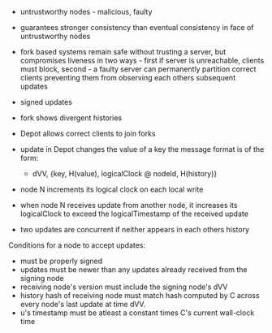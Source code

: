 
- untrustworthy nodes - malicious, faulty
- guarantees stronger consistency than eventual consistency in face of untrustworthy nodes
- fork based systems remain safe without trusting a server, but compromises liveness in two ways - first if server is unreachable, clients must block, second - a faulty server can permanently partition correct clients preventing them from observing each others subsequent updates


- signed updates 
- fork shows divergent histories
- Depot allows correct clients to join forks 
- update in Depot changes the value of a key the message format is of the form:
	- dVV, {key, H(value), logicalClock @ nodeId, H(history)}
- node N increments its logical clock on each local write
- when node N receives update from another node, it increases its logicalClock to exceed the logicalTimestamp of the received update
- two updates are concurrent if neither appears in each others history

Conditions for a node to accept updates:
- must be properly signed
- updates must be newer than any updates already received from the signing node
- receiving node's version must include the signing node's dVV
- history hash of receiving node must match hash computed by C across every node's last update at time dVV.
- u's timestamp must be atleast a constant times C's current wall-clock time

